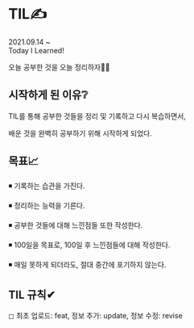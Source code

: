 # TIL✍
2021.09.14 ~    
Today I Learned!

오늘 공부한 것을 오늘 정리하자🐱‍👤

## 시작하게 된 이유❔
   
TIL를 통해 공부한 것들을 정리 및 기록하고 다시 복습하면서,

배운 것을 완벽히 공부하기 위해 시작하게 되었다.

## 목표📈
  ◾ 기록하는 습관을 가진다.   
  
  ◾ 정리하는 능력을 기른다.   
  
  ◾ 공부한 것들에 대해 느낀점들 또한 작성한다.   
  
  ◾ 100일을 목표로, 100일 후 느낀점들에 대해 작성한다.
  
  ◾ 매일 못하게 되더라도, 절대 중간에 포기하지 않는다.
## TIL 규칙✔
 ◻ 최초 업로드: feat, 정보 추가: update, 정보 수정: revise
